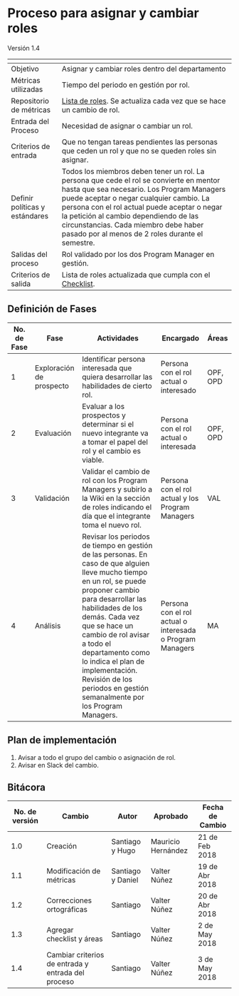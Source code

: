 # Proceso para asignar y cambiar roles
Versión 1.4


[]() | []()
--|--
Objetivo| Asignar y cambiar roles dentro del departamento
Métricas utilizadas | Tiempo del periodo en gestión por rol.
Repositorio de métricas | [Lista de roles](https://github.com/CaveLabs-1/Wiki/blob/master/Configuracion/Version%20Roles.md).  Se actualiza cada vez que se hace un cambio de rol.
Entrada del Proceso | Necesidad de asignar o cambiar un rol.
Criterios de entrada | Que no tengan tareas pendientes las personas que ceden un rol y que no se queden roles sin asignar.
Definir políticas y estándares | Todos los miembros deben tener un rol. La persona que cede el rol se convierte en mentor hasta que sea necesario. Los Program Managers puede aceptar o negar cualquier cambio. La persona con el rol actual puede aceptar o negar la petición al cambio dependiendo de las circunstancias. Cada miembro debe haber pasado por al menos de 2 roles durante el semestre.
Salidas del proceso | Rol validado por los dos Program Manager en gestión.
Criterios de salida | Lista de roles actualizada que cumpla con el [Checklist](https://docs.google.com/spreadsheets/d/1mgjYo0DUvo3EXFuZbO48boL-5UY2DPxd3_cPvdwrpVE/edit#gid=1203402754).

## Definición de Fases
No. de Fase | Fase | Actividades | Encargado | Áreas
------------|------|-------------|-----------|------
1 | Exploración de prospecto | Identificar persona interesada que quiera desarrollar las habilidades de cierto rol. | Persona con el rol actual o interesado | OPF, OPD
2 | Evaluación | Evaluar a los prospectos y determinar si el nuevo integrante va a tomar el papel del rol y el cambio es viable. | Persona con el rol actual o interesada | OPF, OPD
3 | Validación | Validar el cambio de rol con los Program Managers y subirlo a la Wiki en la sección de roles indicando el día que el integrante toma el nuevo rol.| Persona con el rol actual y los Program Managers | VAL
4 | Análisis | Revisar los periodos de tiempo en gestión de las personas. En caso de que alguien lleve mucho tiempo en un rol, se puede proponer cambio para desarrollar las habilidades de los demás. Cada vez que se hace un cambio de rol avisar a todo el departamento como lo indica el plan de implementación. Revisión de los periodos en gestión semanalmente por los Program Managers. | Persona con el rol actual o interesada o Program Managers | MA

## Plan de implementación
1. Avisar a todo el grupo del cambio o asignación de rol.
2. Avisar en Slack del cambio.

## Bitácora
No. de versión | Cambio | Autor | Aprobado | Fecha de Cambio
---------------|--------|-------|----------|-----------------
1.0 | Creación | Santiago y Hugo | Mauricio Hernández | 21 de Feb 2018
1.1 | Modificación de métricas | Santiago y Daniel | Valter Núñez | 19 de Abr 2018
1.2 | Correcciones ortográficas | Santiago | Valter Núñez | 20 de Abr 2018
1.3 | Agregar checklist y áreas | Santiago | Valter Núñez | 2 de May 2018
1.4 | Cambiar criterios de entrada y entrada del proceso | Santiago | Valter Núñez | 3 de May 2018
